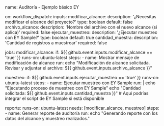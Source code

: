 name: Auditoría - Ejemplo básico EY

on:
  workflow_dispatch:
    inputs:
      modificar_alcance:
        description: '¿Necesitas modificar el alcance del proyecto?'
        type: boolean
        default: false
      archivo_alcance:
        description: 'Nombre del archivo con el nuevo alcance (si aplica)'
        required: false
      ejecutar_muestreo:
        description: '¿Ejecutar muestreo con EY Sample?'
        type: boolean
        default: true
      cantidad_muestra:
        description: 'Cantidad de registros a muestrear'
        required: false

jobs:
  modificar_alcance:
    if: ${{ github.event.inputs.modificar_alcance == 'true' }}
    runs-on: ubuntu-latest
    steps:
      - name: Mostrar mensaje de modificación de alcance
        run: echo "Modificación de alcance solicitada. Revisar y adjuntar el archivo: ${{ github.event.inputs.archivo_alcance }}"

  muestreo:
    if: ${{ github.event.inputs.ejecutar_muestreo == 'true' }}
    runs-on: ubuntu-latest
    steps:
      - name: Ejecutar muestreo con EY Sample
        run: |
          echo "Ejecutando proceso de muestreo con EY Sample"
          echo "Cantidad solicitada: ${{ github.event.inputs.cantidad_muestra }}"
          # Aquí podrías integrar el script de EY Sample si está disponible

  reporte:
    runs-on: ubuntu-latest
    needs: [modificar_alcance, muestreo]
    steps:
      - name: Generar reporte de auditoría
        run: echo "Generando reporte con los datos del alcance y muestreo realizados."
